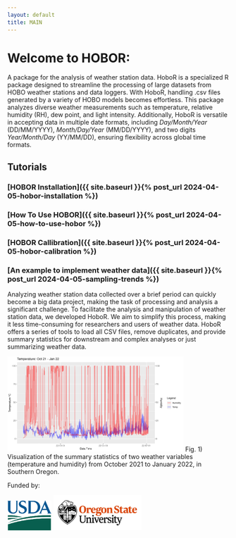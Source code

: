 ```yaml
---
layout: default
title: MAIN
---
```


# Welcome to HOBOR: 

  A package for the analysis of weather station data. HoboR is a specialized R package designed to streamline the processing of large datasets from HOBO weather stations and data loggers. With HoboR, handling .csv files generated by a variety of HOBO models becomes effortless. This package analyzes diverse weather measurements such as temperature, relative humidity (RH), dew point, and light intensity. Additionally, HoboR is versatile in accepting data in multiple date formats, including *Day/Month/Year* (DD/MM/YYYY), *Month/Day/Year* (MM/DD/YYYY), and two digits *Year/Month/Day* (YY/MM/DD), ensuring flexibility across global time formats.


## Tutorials

### [HOBOR Installation]({{ site.baseurl }}{% post_url 2024-04-05-hobor-installation %})

### [How To Use HOBOR]({{ site.baseurl }}{% post_url 2024-04-05-how-to-use-hobor %})

### [HOBOR Callibration]({{ site.baseurl }}{% post_url 2024-04-05-hobor-calibration %}) 

### [An example to implement weather data]({{ site.baseurl }}{% post_url 2024-04-05-sampling-trends %})

  Analyzing weather station data collected over a brief period can quickly become a big data project, making the task of processing and analysis a significant challenge. To facilitate the analysis and manipulation of weather station data, we developed HoboR. We aim to simplify this process, making it less time-consuming for researchers and users of weather data. HoboR offers a series of tools to load all CSV files, remove duplicates, and provide summary statistics for downstream and complex analyses or just summarizing weather data.

<img src="images/hobo_two_vars.png" alt="weather 2var" style="width: 400px;"/> 
Fig. 1) Visualization of the summary statistics of two weather variables (temperature and humidity) from October 2021 to January 2022, in Southern Oregon.


<p>Funded by:</p>
<img src="images/USDA-logo.png" alt="USDA Logo" style="width: 100px;"/>
<img src="images/osu-logo.png" alt="OSU Logo" style="width: 200px;"/>
